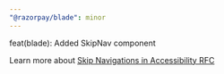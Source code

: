 ```yaml
---
"@razorpay/blade": minor
---
```


feat(blade): Added SkipNav component

Learn more about [Skip Navigations in Accessibility RFC](https://github.com/razorpay/blade/blob/master/rfcs/2022-04-09-accessibility.md#skip-navigations)
